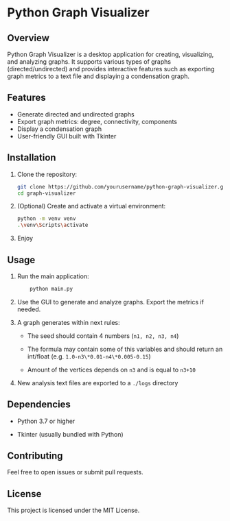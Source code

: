 # Python Graph Visualizer

## Overview

Python Graph Visualizer is a desktop application for creating, visualizing, and analyzing graphs. It supports various types of graphs (directed/undirected) and provides interactive features such as exporting graph metrics to a text file and displaying a condensation graph.

## Features

- Generate directed and undirected graphs
- Export graph metrics: degree, connectivity, components
- Display a condensation graph
- User-friendly GUI built with Tkinter

## Installation

1. Clone the repository:

   ```bash
   git clone https://github.com/yourusername/python-graph-visualizer.git
   cd graph-visualizer
   ```

2. (Optional) Create and activate a virtual environment:

   ```bash
   python -m venv venv
   .\venv\Scripts\activate
   ```

3. Enjoy

## Usage

1. Run the main application:

   ```bash
       python main.py
   ```

2. Use the GUI to generate and analyze graphs. Export the metrics if needed.

3. A graph generates within next rules:

   - The seed should contain 4 numbers (`n1, n2, n3, n4`)

   - The formula may contain some of this variables and should return an int/float (e.g. `1.0-n3\*0.01-n4\*0.005-0.15`)

   - Amount of the vertices depends on `n3` and is equal to `n3+10`

4. New analysis text files are exported to a `./logs` directory

## Dependencies

- Python 3.7 or higher

- Tkinter (usually bundled with Python)

## Contributing

Feel free to open issues or submit pull requests.

## License

This project is licensed under the MIT License.
